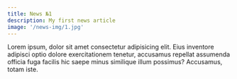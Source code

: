 ```yaml
---
title: News №1
description: My first news article
image: '/news-img/1.jpg'
---
```


Lorem ipsum, dolor sit amet consectetur adipisicing elit. Eius inventore adipisci optio dolore exercitationem tenetur, accusamus repellat assumenda officia fuga facilis hic saepe minus similique illum possimus? Accusamus, totam iste.
